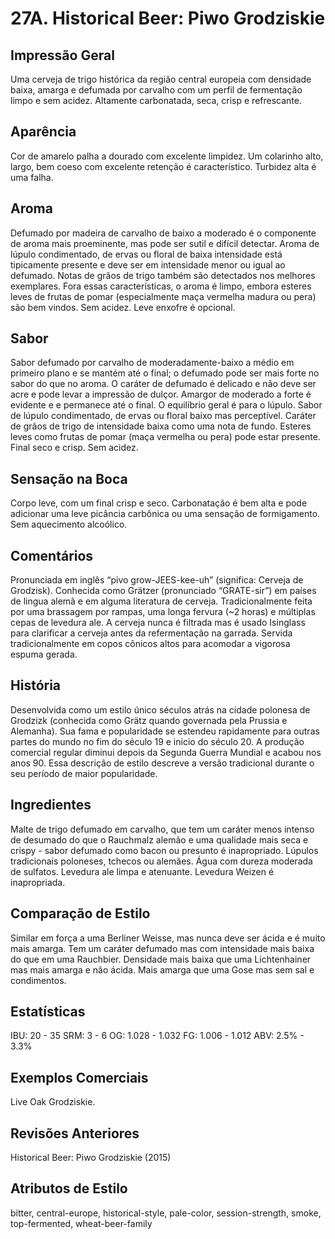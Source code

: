 # 27A. Historical Beer: Piwo Grodziskie

## Impressão Geral

Uma cerveja de trigo histórica da região central europeia com densidade baixa, amarga e defumada por carvalho com um perfil de fermentação limpo e sem acidez. Altamente carbonatada, seca, crisp e refrescante.

## Aparência

Cor de amarelo palha a dourado com excelente limpidez. Um colarinho alto, largo, bem coeso com excelente retenção é característico. Turbidez alta é uma falha.

## Aroma

Defumado por madeira de carvalho de baixo a moderado é o componente de aroma mais proeminente, mas pode ser sutil e difícil detectar. Aroma de lúpulo condimentado, de ervas ou floral de baixa intensidade está tipicamente presente e deve ser em intensidade menor ou igual ao defumado. Notas de grãos de trigo também são detectados nos melhores exemplares. Fora essas características, o aroma é limpo, embora esteres leves de frutas de pomar (especialmente maça vermelha madura ou pera) são bem vindos. Sem acidez. Leve enxofre é opcional.

## Sabor

Sabor defumado por carvalho de moderadamente-baixo a médio em primeiro plano e se mantém até o final; o defumado pode ser mais forte no sabor do que no aroma. O caráter de defumado é delicado e não deve ser acre e pode levar a impressão de dulçor. Amargor de moderado a forte é evidente
e e permanece até o final. O equilíbrio geral é para o lúpulo. Sabor de lúpulo condimentado, de ervas ou floral baixo mas perceptível. Caráter de grãos de trigo de intensidade baixa como uma nota de fundo. Esteres leves como frutas de pomar (maça vermelha ou pera) pode estar presente. Final seco e crisp. Sem acidez.

## Sensação na Boca

Corpo leve, com um final crisp e seco. Carbonatação é bem alta e pode adicionar uma leve picância carbônica ou uma sensação de formigamento. Sem aquecimento alcoólico.

## Comentários

Pronunciada em inglês “pivo grow-JEES-kee-uh” (significa: Cerveja de Grodzisk). Conhecida como Grätzer (pronunciado “GRATE-sir”) em países de lingua alemã e em alguma literatura de cerveja. Tradicionalmente feita por uma brassagem por rampas, uma longa fervura (~2 horas) e múltiplas cepas de levedura ale. A cerveja nunca é filtrada mas é usado Isinglass para clarificar a cerveja antes da refermentação na garrada. Servida tradicionalmente em copos cônicos altos para acomodar a vigorosa espuma gerada.

## História

Desenvolvida como um estilo único séculos atrás na cidade polonesa de Grodzizk (conhecida como Grätz quando governada pela Prussia e Alemanha). Sua fama e popularidade se estendeu rapidamente para outras partes do mundo no fim do século 19 e inicio do século 20. A produção comercial regular diminui depois da Segunda Guerra Mundial e acabou nos anos 90. Essa descrição de estilo descreve a versão tradicional durante o seu período de maior popularidade.

## Ingredientes

Malte de trigo defumado em carvalho, que tem um caráter menos intenso de desumado do que o Rauchmalz alemão e uma qualidade mais seca e crispy - sabor defumado como bacon ou presunto é inapropriado. Lúpulos tradicionais poloneses, tchecos ou alemães. Água com dureza moderada de sulfatos. Levedura ale limpa e atenuante. Levedura Weizen é inapropriada.

## Comparação de Estilo

Similar em força a uma Berliner Weisse, mas nunca deve ser ácida e é muito mais amarga. Tem um caráter defumado mas com intensidade mais baixa do que em uma Rauchbier. Densidade mais baixa que uma Lichtenhainer mas mais amarga e não ácida. Mais amarga que uma Gose mas sem sal e condimentos.

## Estatísticas

IBU: 20 - 35
SRM: 3 - 6
OG: 1.028 - 1.032
FG: 1.006 - 1.012
ABV: 2.5% - 3.3%

## Exemplos Comerciais

Live Oak Grodziskie.

## Revisões Anteriores

Historical Beer: Piwo Grodziskie (2015)

## Atributos de Estilo

bitter, central-europe, historical-style, pale-color, session-strength, smoke, top-fermented, wheat-beer-family